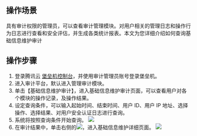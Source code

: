 ## 操作场景
具有审计权限的管理员，可以查看审计管理模块。对用户相关的管理日志和操作行为日志进行查看和安全评估，并生成各类统计报表。本文为您详细介绍如何查询基础信息维护审计




## 操作步骤
1. 登录腾讯云 [堡垒机控制台](https://console.cloud.tencent.com/cds/dasb)，并使用审计管理员账号登录堡垒机。
2. 进入审计平台，默认进入管理审计模块。
3. 单击【基础信息维护审计】，进入基础信息维护审计页面，可以查看用户对各个模块的操作记录，及操作结果。
4. 设定查询条件，可以输入起始时间、结束时间、用户 ID、用户 IP 地址、选择操作、选择结果、对用户安全认证日志进行查询。
5. 系统将按照查询条件开始查询。
![](https://main.qcloudimg.com/raw/fa119059ea1e2953808ba8f6d0875849.jpeg)
6. 在审计结果中，单击右侧的<img src=" https://main.qcloudimg.com/raw/30231cb64fad822c1287645e6d8fb880.png"  style="margin:0;">，进入基础信息维护详细页面。
![](https://main.qcloudimg.com/raw/6843ddf1d60d71081a5fd034a4e5b516.png)




